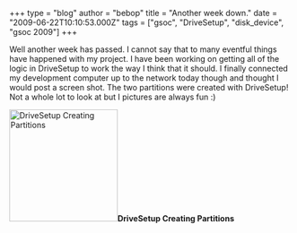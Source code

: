 +++
type = "blog"
author = "bebop"
title = "Another week down."
date = "2009-06-22T10:10:53.000Z"
tags = ["gsoc", "DriveSetup", "disk_device", "gsoc 2009"]
+++

Well another week has passed. I cannot say that to many eventful things have happened with my project. I have been working on getting all of the logic in DriveSetup to work the way I think that it should. I finally connected my development computer up to the network today though and thought I would post a screen shot. The two partitions were created with DriveSetup! Not a whole lot to look at but I pictures are always fun :)

<p><a href="http://www.haiku-os.org/files/created.jpg" target="_blank"><img src="http://www.haiku-os.org/files/created.jpg" alt="DriveSetup Creating Partitions" title="DriveSetup Creating Partitions" class="image image-thumbnail " width="193" height="200" /></a><span class="caption"><strong>DriveSetup Creating Partitions</strong></span></p>
